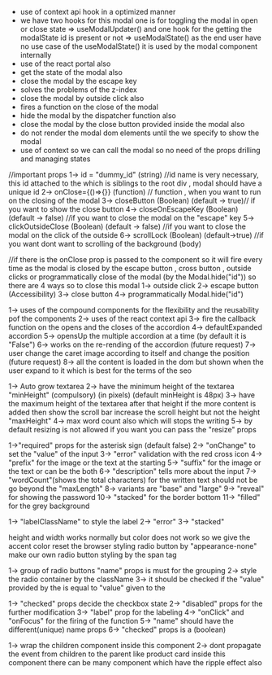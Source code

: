 <!-- React Context Portal Modal -->

-   use of context api hook in a optimized manner
-   we have two hooks for this modal one is for toggling the modal in open or close state => useModalUpdater()
    and one hook for the getting the modalState id is present or not => useModalState()
    as the end user have no use case of the useModalState() it is used by the modal component internally
-   use of the react portal also
-   get the state of the modal also
-   close the modal by the escape key
-   solves the problems of the z-index
-   close the modal by outside click also
-   fires a function on the close of the modal
-   hide the modal by the dispatcher function also
-   close the modal by the close button provided inside the modal also
-   do not render the modal dom elements until the we specify to show the modal
-   use of context so we can call the modal so no need of the props drilling and managing states

//important props
1-> id = "dummy_id" (string) //id name is very necessary, this id attached to the which is siblings to the root div , modal should have a unique id
2-> onClose={()=>{}} (function) // function , when you want to run on the closing of the modal
3-> closeButton (Boolean) (default -> true)// if you want to show the close button
4-> closeOnEscapeKey (Boolean) (default -> false) //if you want to close the modal on the "escape" key
5-> clickOutsideClose (Boolean) (default -> false) //if you want to close the modal on the click of the outside
6-> scrollLock (Boolean) (default->true) //if you want dont want to scrolling of the background (body)

//if there is the onClose prop is passed to the <Modal onClose={}> component so it will fire every time as the modal is closed by the
escape button , cross button , outside clicks or programmatically close of the modal (by the Modal.hide("id"))
so there are 4 ways so to close this modal
1-> outside click
2-> escape button (Accessibility)
3-> close button
4-> programmatically Modal.hide("id")

<!-- React Accordion Component -->

1-> uses of the compound components for the flexibility and the reusability pof the components
2-> uses of the react context api
3-> fire the callback function on the opens and the closes of the accordion
4-> defaultExpanded accordion
5-> opensUp the multiple accordion at a time (by default it is "False")
6-> works on the re-rending of the accordion (future request)
7-> user change the caret image according to itself and change the position (future request)
8-> all the content is loaded in the dom but shown when the user expand to it which is best for the terms of the seo

<!-- React TextArea -->

1-> Auto grow textarea
2-> have the minimum height of the textarea "minHeight" (compulsory) (in pixels) (default minHeight is 48px)
3-> have the maximum height of the textarea after that height if the more content is added then show the scroll bar increase the scroll height but not the height "maxHeight"
4-> max word count also which will stops the writing
5-> by default resizing is not allowed if you want you can pass the "resize" props

<!-- react Custom Input Floating label-->

1->"required" props for the asterisk sign (default false)
2-> "onChange" to set the "value" of the input
3-> "error" validation with the red cross icon
4-> "prefix" for the image or the text at the starting
5-> "suffix" for the image or the text or can be the both
6-> "description" tells more about the input
7-> "wordCount"(shows the total characters) for the written text should not be go beyond the "maxLength"
8-> variants are "base" and "large"
9-> "reveal" for showing the password
10-> "stacked" for the border bottom
11-> "filled" for the grey background

<!-- react Normal input  -->

1-> "labelClassName" to style the label
2-> "error"
3-> "stacked"

<!-- React Radio button -->

height and width works normally but color does not work so we give the accent color
reset the browser styling radio button by "appearance-none"
make our own radio button styling by the span tag

1-> group of radio buttons "name" props is must for the grouping
2-> style the radio container <RadioGroup/> by the className
3-> it should be checked if the "value" provided by the <RadioGroup/> is equal to "value" given to the <Radio/>

<!-- React Checkbox -->

1-> "checked" props decide the checkbox state
2-> "disabled" props for the further modification
3-> "label" prop for the labeling
4-> "onClick" and "onFocus" for the firing of the function
5-> "name" should have the different(unique) name props
6-> "checked" props is a (boolean)

<!-- RippleEffect Wrapper Component -->

1-> wrap the children component inside this component
2-> dont propagate the event from children to the parent
like product card inside this component there can be many component which have the ripple effect also

<!-- Select Option -->

<!-- Divider -->
